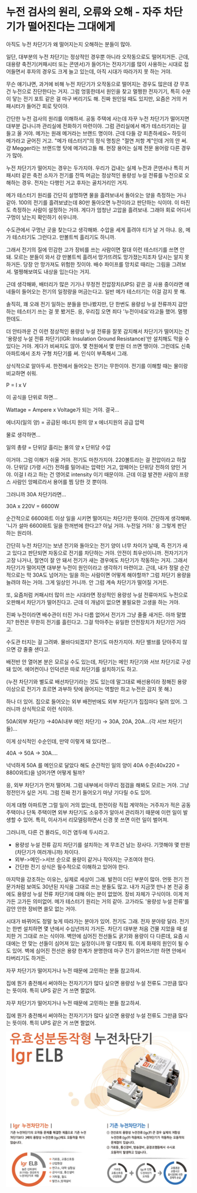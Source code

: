 # 누전 검사의 원리, 오류와 오해 - 자주 차단기가 떨어진다는 그대에게

아직도 누전 차단기가 왜 떨어지는지 오해하는 분들이 많아. 

일단, 대부분의 누전 차단기는 정상적인 경우뿐 아니라 오작동으로도 떨어지거든. 근데, 대용량 축전기(커패시터 또는 콘덴서)가 들어가는 전자기기를 많이 사용하는 시대로 접어들면서 후자의 경우도 크게 늘고 있는데, 
아직 시대가 따라가지 못 하는 거야.

무슨 얘기냐면, 과거에 비해 누전 차단기가 오작동으로 떨어지는 경우도 많은데 걍 무조건 누전으로 진단한다는 거지. 그럼 엉뚱한데서 원인을 찾고 멀쩡한 전자기기, 특히 수분이 닿는 전기 포트 같은 걸 마구 버리기도 해. 진짜 원인일 때도 있지만, 요즘은 거의 커패시터가 들어간 회로 탓이야.

간단한 누전 검사의 원리를 이해하셔. 공동 주택에 사는데 자꾸 누전 차단기가 떨어지면 대부분 겁나니까 관리실에 전화하기 마련이야. 그럼 관리실에서 메가 테스터기라는 걸 들고 올 거야. 메가는 원래 메거라는 브랜드 명이야. 근데 다들 걍 피존하세요~ 하듯이 메가라고 굳어진 거고. "메가 테스터기"의 정식 명칭은 "절연 저항
계"인데 거의 안 써. 걍 Megger라는 브랜드명 탓에 메가라고들 해. 현장 용어는 실제 전문 용어랑 다른 경우가 많아.



누전 차단기가 떨어지는 경우는 두가지야. 우리가 겁내는 실제 누전과 콘덴서나 특히 커패시터 같은 축전 소자가 전기를 잔뜩 머금는 정상적인 용량성 누설 전류를 누전으로 오해하는 경우. 전자는 다행인 거고 후자는 골치거리인 거지.

메가 테스터기 원리를 간단히 설명하면 물을 흘려보내서 돌아오는 양을 측정하는 거나 같아. 100의 전기를 흘려보냈는데 80만 돌아오면 누전이라고 판단하는 식이야. 이 마진도 측정하는 사람이 설정하는 거야. 게다가 엄청난 고압을 흘려보내. 그래야 회로 어디서 구멍이 났는지 확인하기 쉬우니까. 

수도관에서 구멍난 곳을 찾는다고 생각해봐. 수압을 세게 흘려야 티가 날 거 아냐. 응, 메가 테스터기도 그런다고. 만볼트씩 흘리기도 하니까. 

그래서 전기의 질에 민감한 고가 장비를 쓰는 사람이면 절대 이런 테스터기를 쓰면 안 돼. 모르는 분들이 와서 걍 만볼트씩 흘려서 망가뜨려도 망가졌는지조차 당시는 알지 못 하거든. 당장 안 망가져도 위험한 짓이야. 배수 파이프를 망치로 때리는 그림을 그려보셔. 멀쩡해보여도 내상을 입는다는 거지.


근데 생각해봐, 배터리가 많은 기기나 무정전 전압장치(UPS) 같은 걸 사용 중이라면 얘네들이 들어오는 전기의 일정량을 머금는다고. 일반 메가 테스터기는 이걸 감지 못 해. 

솔직히, 꽤 오래 전기 일하는 분들을 만나봤지만, 단 한번도 용량성 누설 전류까지 감안하는 테스터기 쓰는 걸 못 봤거든. 응, 우리집 오면 죄다 '누전이네요'라고들 했어. 멀쩡한데도.

더 안타까운 건 이런 정상적인 용량성 누설 전류을 잘못 감지해서 차단기가 떨어지는 건 '용량성 누설 전류 차단기(IGR: Insulation Ground Resistance)'만 설치해도 막을 수 있다는 거야. 게다가 비싸지도 않아. 몇 천원에서 몇 
만원 더 쓰면 땡이야. 그런데도 신축 아파트에서 조차 구형 차단기를 써. 인식이 부족해서 그래.

상식적으로 알아두셔. 한전에서 들어오는 전기는 무한이야. 전기를 이해할 때는 물이랑 비교하면 쉬워. 

P = I x V

이 공식을 단위로 하면...

Wattage = Ampere x Voltage가 되는 거야. 결국...

에너지(일의 양) = 공급된 에너지 원의 양 x 에너지원의 공급 압력

물로 생각하면...

일의 총량 = 단위당 흘리는 물의 양 x 단위당 수압

이거야. 그럼 이해가 쉬울 거야. 전기도 마찬가지야. 220볼트라는 걸 전압이라고 하잖아. 단위당 (가령 시간) 전하를 밀어내는 압력인 거고, 암페어는 단위당 전하의 양인 거야. 이걸 I 라고 하는 건 영어로 intensity 이기 때문이야. 근데 이걸 발견한 사람이 프랑스 사람인 앙페르라서 용어를 찜 당한 것 뿐이야.

그러니까 30A 차단기라면...

30A x 220V = 6600W

순간적으로 6600와트 이상 일을 시키면 떨어지는 차단기란 뜻이야. 간단하게 생각해봐. '니가 설마 6600와트 일을 한꺼번에 한다고? 아닐 거야. 누전일 거야.' 응 그렇게 판단하는 원리야.


간단히 누전 차단기는 보낸 전기와 돌아오는 전기 양이 너무 차이가 날때, 즉 전기가 새고 있다고 판단되면 자동으로 전기를 차단하는 거야. 안전이 최우선이니까. 전자기기가 고장 나거나, 절연이 잘 안 돼서 전기가 새는 경우에도 차단기가 작동하는 거지. 그래서 차단기가 떨어지면 대부분 누전이 원인이라고 생각하기 마련이고. 근데, 내가 정말 순간적으로는 막 30A도 넘어가는 일을 하는 사람이면 어떻게 해야할까? 그럼 차단기 용량을 늘려야 하는 거야. 그게 일상인 거니까. 안 그럼 계속 차단기가 떨어질 거거든.

또, 요즘처럼 커패시터 많이 쓰는 시대라면 정상적인 용량성 누설 전류마저도 누전으로 오판해서 차단기가 떨어진다고. 근데 이 개념이 없으면 불필요한 고생을 하는 거야.

진짜 누전이라면 배수관이 터진 거나 다름 없어서 전기가 그냥 줄줄 새거든. 아까 말했지? 한전은 무한히 전기를 흘린다고. 그걸 막아주는 유일한 안전장치가 차단기인 거라고.

수도관 터지는 걸 그려봐. 물바다되겠지? 전기도 마찬가지야. 차단 밸브를 닫아주지 않으면 걍 줄줄 샌다고.

배전반 안 열어본 분은 모르실 수도 있는데, 차단기는 메인 차단기와 서브 차단기로 구성돼 있어. 에어컨이나 인덕션은 따로 차단기를 설치하기도 하고.

(누전 차단기와 별도로 배선차단기라는 것도 있는데 말그대로 배선용이라 정해진 용량 이상으로 전기가 흐르면 과부하 탓에 끊어지는 역할만 하고 누전은 감지 못 해.) 

하나 더 있어. 집으로 들어오는 외부 배전반에도 외부 차단기가 집집마다 달려 있어. 그러니까 상식적으로 이런 식이야.

50A(외부 차단기) ->40A(내부 메인 차단기) -> 30A, 20A, 20A...(각 서브 차단기들)...

이게 상식적인 수순인데, 만약 이렇게 돼 있다면...

40A -> 50A -> 30A....

넉넉하게 50A 를 메인으로 달았다 해도 순간적인 일의 양이 40A 수준(40x220 = 8800와트)을 넘어가면 어떻게 될까?

응, 외부 차단기가 먼저 떨어져. 그럼 내부에서 아무리 점검을 해봐도 모르는 거야. 그냥 정전인가 싶은 거지. 그럼 진짜 전기 들어오기 마냥 기다릴 수도 있어. 

이게 대형 아파트면 그럴 일이 거의 없는데, 한전이랑 직접 계약하는 거주자가 적은 공동 주택이나 단독 주택이면 외부 차단기도 소유주가 알아서 관리하기 때문에 이런 일이 발생할 수 있어. 특히, 이사가서 리모델링하면서 신경 못 쓰면 이런 일이 벌어져.


그러니까, 다른 건 몰라도, 이건 염두에 두시라고.

- 용량성 누설 전류 감지 차단기를 설치하는 게 무조건 남는 장사다. 기껏해야 몇 만원(차단기가 여러개니까) 차이다.
- 외부->메인->서브 순으로 용량이 같거나 작아지는 구조여야 한다.
- 간단한 전기 상식은 필수적으로 이해하고 있어야 한다.

마지막을 강조하는 이유는, 실제로 세상이 그래. 발전이 더딘 부분이 많아. 언뜻 전기 전문가처럼 보여도 30년된 지식을 그대로 쓰는 분들도 많고. 내가 지금껏 만나 본 전공 중에도 용량성 누설 전류 차단기에 대해 아는 분이 없었어. 장비 자체가 구식이야. 이게 저가든 고가든 의미없어. 메가 테스터기 원리는 거의 같아. 고가라도 '용량성 누설 전류'를 감안 안한 장비면 쓸모 없는 거야. 

시대가 바뀌어도 정말 늦게 따라가는 분야가 있어. 전기도 그래. 전자 분야랑 달라. 전기는 한번 설치하면 몇 년에서 수십년까지 가거든. 차단기 대부분 처음 건물 지었을 때 설치한 거 그대로 쓰는 식이야. 벽안에 심어진 전선들도 굵기와 용량이 다 다른데, 요즘 시대에는 안 맞는 선들이 심어져 있는 실정이니까 말 다했지 뭐. 이게 화재의 원인이 될 수도 있어. 벽에 심어진 전선은 용량 한계가 분명한데 마구 전기 끌어쓰기만 하면 안에서 타버리기도 하거든.

자꾸 차단기가 떨어지거나 누전 때문에 고민하는 분들 참고하셔.

집에 뭔가 충전해서 써야하는 전자기기가 많다 싶으면 용량성 누설 전류도 그만큼 많다는 뜻이야. 특히 UPS 같은 거 쓰면 짤없어.


자꾸 차단기가 떨어지거나 누전 때문에 고민하는 분들 참고하셔.

집에 뭔가 충전해서 써야하는 전자기기가 많다 싶으면 용량성 누설 전류도 그만큼 많다는 뜻이야. 특히 UPS 같은 거 쓰면 짤없어.

![213123.jpg](../images/213123.jpg)
